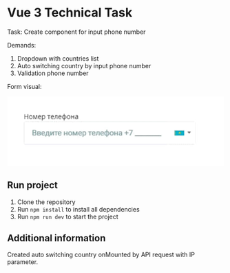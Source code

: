 # Vue 3 Technical Task

Task: Create component for input phone number

Demands:
1. Dropdown with countries list
2. Auto switching country by input phone number
3. Validation phone number

Form visual:

![Form visual](./docs/form-visual.jpg)

## Run project

1. Clone the repository
2. Run ```npm install``` to install all dependencies
3. Run ```npm run dev``` to start the project

## Additional information

Created auto switching country onMounted by API request with IP parameter.

